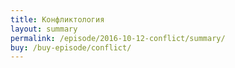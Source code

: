 ```yaml
---
title: Конфликтология
layout: summary
permalink: /episode/2016-10-12-conflict/summary/
buy: /buy-episode/conflict/
---
```

